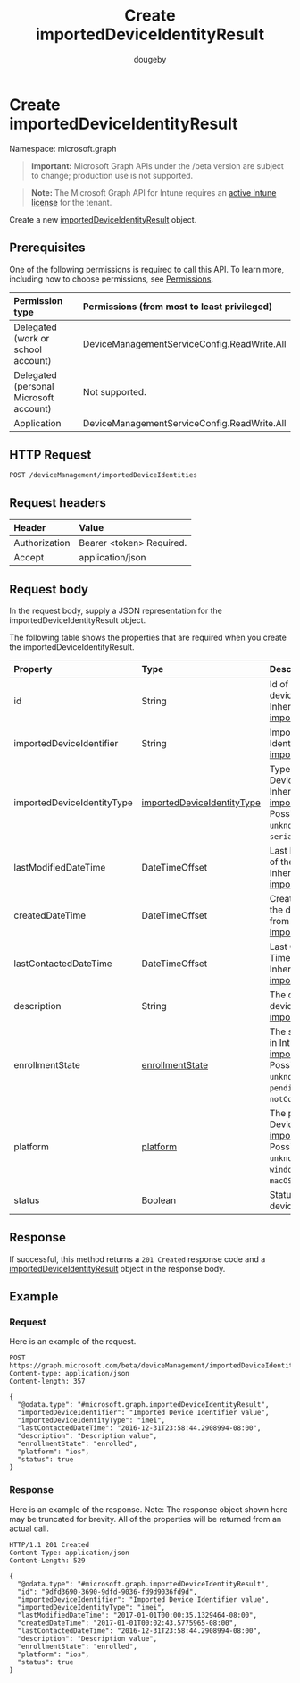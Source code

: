﻿---
title: "Create importedDeviceIdentityResult"
description: "Create a new importedDeviceIdentityResult object."
author: "dougeby"
localization_priority: Normal
ms.prod: "intune"
doc_type: apiPageType
---

# Create importedDeviceIdentityResult

Namespace: microsoft.graph

> **Important:** Microsoft Graph APIs under the /beta version are subject to change; production use is not supported.

> **Note:** The Microsoft Graph API for Intune requires an [active Intune license](https://go.microsoft.com/fwlink/?linkid=839381) for the tenant.

Create a new [importedDeviceIdentityResult](../resources/intune-enrollment-importeddeviceidentityresult.md) object.

## Prerequisites

One of the following permissions is required to call this API. To learn more, including how to choose permissions, see [Permissions](/graph/permissions-reference).

| Permission type                        | Permissions (from most to least privileged) |
| :------------------------------------- | :------------------------------------------ |
| Delegated (work or school account)     | DeviceManagementServiceConfig.ReadWrite.All |
| Delegated (personal Microsoft account) | Not supported.                              |
| Application                            | DeviceManagementServiceConfig.ReadWrite.All |

## HTTP Request

<!-- {
  "blockType": "ignored"
}
-->

```http
POST /deviceManagement/importedDeviceIdentities
```

## Request headers

| Header        | Value                          |
| :------------ | :----------------------------- |
| Authorization | Bearer &lt;token&gt; Required. |
| Accept        | application/json               |

## Request body

In the request body, supply a JSON representation for the importedDeviceIdentityResult object.

The following table shows the properties that are required when you create the importedDeviceIdentityResult.

| Property                   | Type                                                                                       | Description                                                                                                                                                                                                                           |
| :------------------------- | :----------------------------------------------------------------------------------------- | :------------------------------------------------------------------------------------------------------------------------------------------------------------------------------------------------------------------------------------ |
| id                         | String                                                                                     | Id of the imported device identity Inherited from [importedDeviceIdentity](../resources/intune-enrollment-importeddeviceidentity.md)                                                                                                  |
| importedDeviceIdentifier   | String                                                                                     | Imported Device Identifier Inherited from [importedDeviceIdentity](../resources/intune-enrollment-importeddeviceidentity.md)                                                                                                          |
| importedDeviceIdentityType | [importedDeviceIdentityType](../resources/intune-enrollment-importeddeviceidentitytype.md) | Type of Imported Device Identity Inherited from [importedDeviceIdentity](../resources/intune-enrollment-importeddeviceidentity.md). Possible values are: `unknown`, `imei`, `serialNumber`.                                           |
| lastModifiedDateTime       | DateTimeOffset                                                                             | Last Modified DateTime of the description Inherited from [importedDeviceIdentity](../resources/intune-enrollment-importeddeviceidentity.md)                                                                                           |
| createdDateTime            | DateTimeOffset                                                                             | Created Date Time of the device Inherited from [importedDeviceIdentity](../resources/intune-enrollment-importeddeviceidentity.md)                                                                                                     |
| lastContactedDateTime      | DateTimeOffset                                                                             | Last Contacted Date Time of the device Inherited from [importedDeviceIdentity](../resources/intune-enrollment-importeddeviceidentity.md)                                                                                              |
| description                | String                                                                                     | The description of the device Inherited from [importedDeviceIdentity](../resources/intune-enrollment-importeddeviceidentity.md)                                                                                                       |
| enrollmentState            | [enrollmentState](../resources/intune-shared-enrollmentstate.md)                           | The state of the device in Intune Inherited from [importedDeviceIdentity](../resources/intune-enrollment-importeddeviceidentity.md). Possible values are: `unknown`, `enrolled`, `pendingReset`, `failed`, `notContacted`, `blocked`. |
| platform                   | [platform](../resources/intune-enrollment-platform.md)                                     | The platform of the Device. Inherited from [importedDeviceIdentity](../resources/intune-enrollment-importeddeviceidentity.md). Possible values are: `unknown`, `ios`, `android`, `windows`, `windowsMobile`, `macOS`.                 |
| status                     | Boolean                                                                                    | Status of imported device identity                                                                                                                                                                                                    |

## Response

If successful, this method returns a `201 Created` response code and a [importedDeviceIdentityResult](../resources/intune-enrollment-importeddeviceidentityresult.md) object in the response body.

## Example

### Request

Here is an example of the request.

```http
POST https://graph.microsoft.com/beta/deviceManagement/importedDeviceIdentities
Content-type: application/json
Content-length: 357

{
  "@odata.type": "#microsoft.graph.importedDeviceIdentityResult",
  "importedDeviceIdentifier": "Imported Device Identifier value",
  "importedDeviceIdentityType": "imei",
  "lastContactedDateTime": "2016-12-31T23:58:44.2908994-08:00",
  "description": "Description value",
  "enrollmentState": "enrolled",
  "platform": "ios",
  "status": true
}
```

### Response

Here is an example of the response. Note: The response object shown here may be truncated for brevity. All of the properties will be returned from an actual call.

```http
HTTP/1.1 201 Created
Content-Type: application/json
Content-Length: 529

{
  "@odata.type": "#microsoft.graph.importedDeviceIdentityResult",
  "id": "9dfd3690-3690-9dfd-9036-fd9d9036fd9d",
  "importedDeviceIdentifier": "Imported Device Identifier value",
  "importedDeviceIdentityType": "imei",
  "lastModifiedDateTime": "2017-01-01T00:00:35.1329464-08:00",
  "createdDateTime": "2017-01-01T00:02:43.5775965-08:00",
  "lastContactedDateTime": "2016-12-31T23:58:44.2908994-08:00",
  "description": "Description value",
  "enrollmentState": "enrolled",
  "platform": "ios",
  "status": true
}
```
